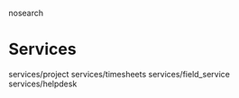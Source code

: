 nosearch  

# Services

<div class="toctree">

services/project services/timesheets services/field_service
services/helpdesk

</div>
